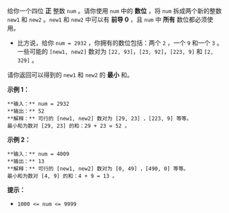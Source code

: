 给你一个四位  **正**  整数 `num` 。请你使用 `num` 中的 **数位** ，将 `num` 拆成两个新的整数 `new1` 和
`new2` 。`new1` 和 `new2` 中可以有  **前导 0**  ，且 `num` 中 **所有**  数位都必须使用。

  * 比方说，给你 `num = 2932` ，你拥有的数位包括：两个 `2` ，一个 `9` 和一个 `3` 。一些可能的 `[new1, new2]` 数对为 `[22, 93]`，`[23, 92]`，`[223, 9]` 和 `[2, 329]` 。

请你返回可以得到的 `new1` 和 `new2` 的 **最小**  和。



**示例 1：**

    
    
    **输入：** num = 2932
    **输出：** 52
    **解释：** 可行的 [new1, new2] 数对为 [29, 23] ，[223, 9] 等等。
    最小和为数对 [29, 23] 的和：29 + 23 = 52 。
    

**示例 2：**

    
    
    **输入：** num = 4009
    **输出：** 13
    **解释：** 可行的 [new1, new2] 数对为 [0, 49] ，[490, 0] 等等。
    最小和为数对 [4, 9] 的和：4 + 9 = 13 。
    



**提示：**

  * `1000 <= num <= 9999`

